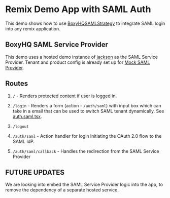 # Remix Demo App with SAML Auth
This demo shows how to use [BoxyHQSAMLStrategy](https://www.npmjs.com/package/@boxyhq/remix-auth-saml) to integrate SAML login into any remix application.


## BoxyHQ SAML Service Provider
This demo uses a hosted demo instance of [jackson](https://jackson-demo.boxyhq.com) as the SAML Service Provider. Tenant and product config is already set up for [Mock SAML Provider](https://mocksaml.com).

## Routes

1. `/` - Renders protected content if user is logged in.

2. `/login` - Renders a form (action - `/auth/saml`) with input box which can take in a email that can be used to switch SAML tenant dynamically. See [auth.saml.tsx](app/routes/auth.saml.tsx#L33).
3. `/logout`
4. `/auth/saml` - Action handler for login initiating the OAuth 2.0 flow to the SAML IdP.
5. `/auth/saml/callback` - Handles the redirection from the SAML Service Provider

## FUTURE UPDATES

We are looking into embed the SAML Service Provider logic into the app, to remove the dependency of a separate hosted service.